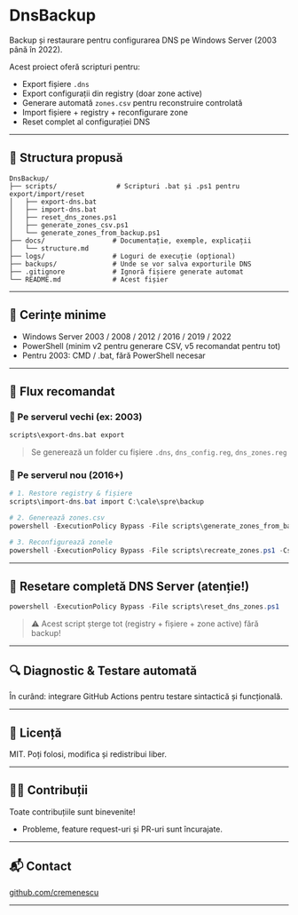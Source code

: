 # DnsBackup

Backup și restaurare pentru configurarea DNS pe Windows Server (2003 până în 2022).

Acest proiect oferă scripturi pentru:

- Export fișiere `.dns`
- Export configurații din registry (doar zone active)
- Generare automată `zones.csv` pentru reconstruire controlată
- Import fișiere + registry + reconfigurare zone
- Reset complet al configurației DNS

---

## 📁 Structura propusă

```plaintext
DnsBackup/
├── scripts/               # Scripturi .bat și .ps1 pentru export/import/reset
│   ├── export-dns.bat
│   ├── import-dns.bat
│   ├── reset_dns_zones.ps1
│   ├── generate_zones_csv.ps1
│   └── generate_zones_from_backup.ps1
├── docs/                 # Documentație, exemple, explicații
│   └── structure.md
├── logs/                 # Loguri de execuție (opțional)
├── backups/              # Unde se vor salva exporturile DNS
├── .gitignore            # Ignoră fișiere generate automat
└── README.md             # Acest fișier
```

---

## 🧰 Cerințe minime

- Windows Server 2003 / 2008 / 2012 / 2016 / 2019 / 2022
- PowerShell (minim v2 pentru generare CSV, v5 recomandat pentru tot)
- Pentru 2003: CMD / .bat, fără PowerShell necesar

---

## 🔁 Flux recomandat

### 🔹 Pe serverul vechi (ex: 2003)

```cmd
scripts\export-dns.bat export
```

> Se generează un folder cu fișiere `.dns`, `dns_config.reg`, `dns_zones.reg`

### 🔹 Pe serverul nou (2016+)

```powershell
# 1. Restore registry & fișiere
scripts\import-dns.bat import C:\cale\spre\backup

# 2. Generează zones.csv
powershell -ExecutionPolicy Bypass -File scripts\generate_zones_from_backup.ps1 -BackupPath "C:\cale\spre\backup"

# 3. Reconfigurează zonele
powershell -ExecutionPolicy Bypass -File scripts\recreate_zones.ps1 -CsvPath "C:\cale\spre\backup\zones.csv"
```

---

## 🧹 Resetare completă DNS Server (atenție!)

```powershell
powershell -ExecutionPolicy Bypass -File scripts\reset_dns_zones.ps1
```

> ⚠️ Acest script șterge tot (registry + fișiere + zone active) fără backup!

---

## 🔍 Diagnostic & Testare automată

În curând: integrare GitHub Actions pentru testare sintactică și funcțională.

---

## 📄 Licență

MIT. Poți folosi, modifica și redistribui liber.

---

## 🙋‍♂️ Contribuții

Toate contribuțiile sunt binevenite!
- Probleme, feature request-uri și PR-uri sunt încurajate.

---

## 📬 Contact

[github.com/cremenescu](https://github.com/cremenescu)

---
